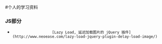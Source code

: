 #个人的学习资料

###   JS部分
*                       [Lazy Load, 延迟加载图片的 jQuery 插件](http://www.neoease.com/lazy-load-jquery-plugin-delay-load-image/)
